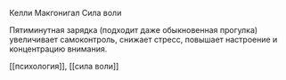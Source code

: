 Келли Макгонигал Сила воли

Пятиминутная зарядка (подходит даже обыкновенная прогулка) увеличивает самоконтроль, снижает стресс, повышает настроение и концентрацию внимания.

[[психология]], [[сила воли]]